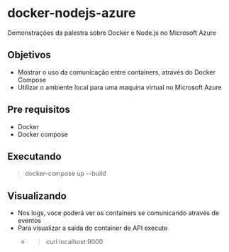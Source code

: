 # docker-nodejs-azure
Demonstrações da palestra sobre Docker e Node.js no Microsoft Azure 

## Objetivos
  - Mostrar o uso da comunicação entre containers, através do Docker Compose
  - Utilizar o ambiente local para uma maquina virtual no Microsoft Azure

## Pre requisitos
 - Docker
 - Docker compose
 
## Executando 
> docker-compose up --build 

## Visualizando
  - Nos logs, voce poderá ver os containers se comunicando através de eventos
  - Para visualizar a saida do container de API execute
    - > curl localhost:9000
 
